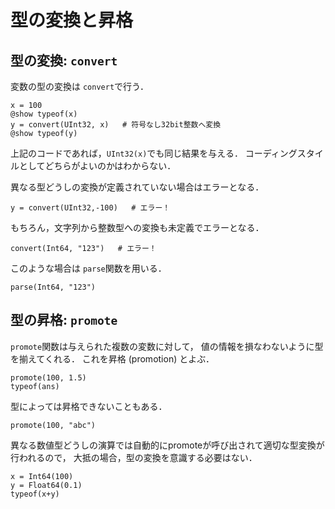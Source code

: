# 型の変換と昇格

## 型の変換: `convert`
変数の型の変換は `convert`で行う．
```@repl
x = 100
@show typeof(x)
y = convert(UInt32, x)   # 符号なし32bit整数へ変換
@show typeof(y)
```
上記のコードであれば，`UInt32(x)`でも同じ結果を与える．
コーディングスタイルとしてどちらがよいのかはわからない．

異なる型どうしの変換が定義されていない場合はエラーとなる．
```@repl 
y = convert(UInt32,-100)   # エラー！
```

もちろん，文字列から整数型への変換も未定義でエラーとなる．
```@repl 
convert(Int64, "123")   # エラー！
```
このような場合は `parse`関数を用いる．
```@repl 
parse(Int64, "123")
```

## 型の昇格: `promote`
`promote`関数は与えられた複数の変数に対して，
値の情報を損なわないように型を揃えてくれる．
これを昇格 (promotion) とよぶ．
```@repl
promote(100, 1.5)
typeof(ans)
```
型によっては昇格できないこともある．
```@repl
promote(100, "abc")
```
異なる数値型どうしの演算では自動的にpromoteが呼び出されて適切な型変換が行われるので，
大抵の場合，型の変換を意識する必要はない．
```@repl
x = Int64(100)
y = Float64(0.1) 
typeof(x+y)
```
